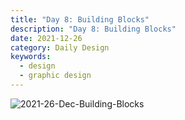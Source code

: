 ```yaml
---
title: "Day 8: Building Blocks"
description: "Day 8: Building Blocks"
date: 2021-12-26 
category: Daily Design
keywords: 
  - design
  - graphic design
---
```


![2021-26-Dec-Building-Blocks](https://user-images.githubusercontent.com/3475947/147422618-7cc233df-ad98-4021-8155-09cae715cbe5.png)
